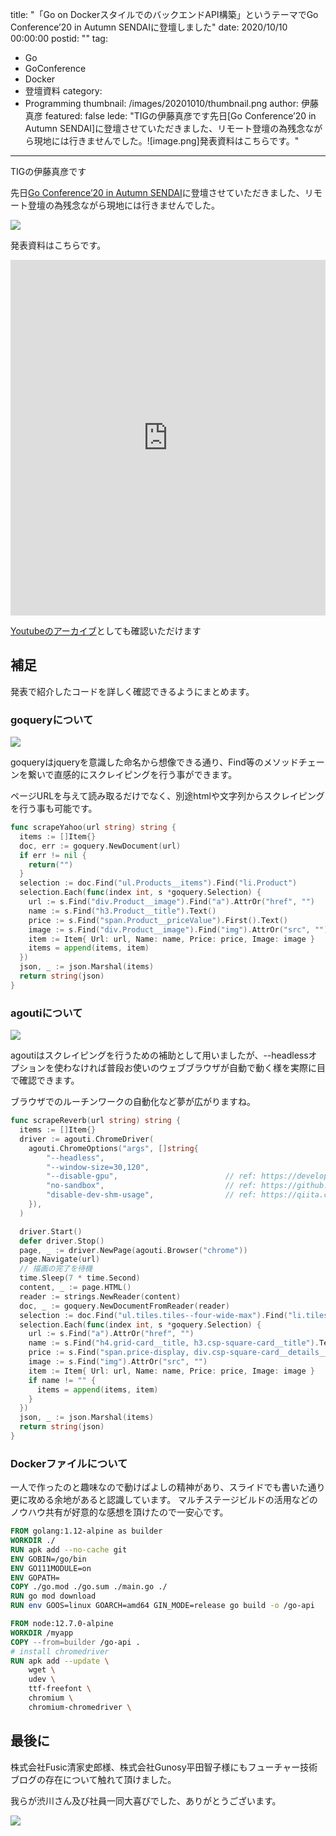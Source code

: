 title: "「Go on DockerスタイルでのバックエンドAPI構築」というテーマでGo Conference’20 in Autumn SENDAIに登壇しました"
date: 2020/10/10 00:00:00
postid: ""
tag:
  - Go
  - GoConference
  - Docker
  - 登壇資料
category:
  - Programming
thumbnail: /images/20201010/thumbnail.png
author: 伊藤真彦
featured: false
lede: "TIGの伊藤真彦です先日[Go Conference’20 in Autumn SENDAI]に登壇させていただきました、リモート登壇の為残念ながら現地には行きませんでした。![image.png]発表資料はこちらです。"
---
TIGの伊藤真彦です

先日[Go Conference’20 in Autumn SENDAI](https://sendai.gocon.jp/)に登壇させていただきました、リモート登壇の為残念ながら現地には行きませんでした。

<img src="/images/20201010/image.png" loading="lazy">

発表資料はこちらです。

<iframe src="https://docs.google.com/presentation/d/e/2PACX-1vR3m62c-Q6szPVIml4qpn-t79ZW-NNw90LuhseLrRgYEBKyCo4JkCNALodajt9kJPEtX4Tk8XP2R5RI/embed?start=false&loop=false&delayms=10000" frameborder="0" width="100%" height="569px" allowfullscreen="true" mozallowfullscreen="true" webkitallowfullscreen="true"></iframe>

[Youtubeのアーカイブ](https://www.youtube.com/watch?v=rHontd51R3A)としても確認いただけます

## 補足

発表で紹介したコードを詳しく確認できるようにまとめます。

### goqueryについて
<img src="/images/20201010/image_2.png" loading="lazy">

goqueryはjqueryを意識した命名から想像できる通り、Find等のメソッドチェーンを繋いで直感的にスクレイピングを行う事ができます。

ページURLを与えて読み取るだけでなく、別途htmlや文字列からスクレイピングを行う事も可能です。

```go main.go
func scrapeYahoo(url string) string {
  items := []Item{}
  doc, err := goquery.NewDocument(url)
  if err != nil {
    return("")
  }
  selection := doc.Find("ul.Products__items").Find("li.Product")
  selection.Each(func(index int, s *goquery.Selection) {
    url := s.Find("div.Product__image").Find("a").AttrOr("href", "")
    name := s.Find("h3.Product__title").Text()
    price := s.Find("span.Product__priceValue").First().Text()
    image := s.Find("div.Product__image").Find("img").AttrOr("src", "")
    item := Item{ Url: url, Name: name, Price: price, Image: image }
    items = append(items, item)
  })
  json, _ := json.Marshal(items)
  return string(json)
}
```

### agoutiについて
<img src="/images/20201010/image_3.png" loading="lazy">

agoutiはスクレイピングを行うための補助として用いましたが、--headlessオプションを使わなければ普段お使いのウェブブラウザが自動で動く様を実際に目で確認できます。

ブラウザでのルーチンワークの自動化など夢が広がりますね。

```go main.go
func scrapeReverb(url string) string {
  items := []Item{}
  driver := agouti.ChromeDriver(
    agouti.ChromeOptions("args", []string{
        "--headless",
        "--window-size=30,120",
        "--disable-gpu",                        // ref: https://developers.google.com/web/updates/2017/04/headless-chrome#cli
        "no-sandbox",                           // ref: https://github.com/theintern/intern/issues/878
        "disable-dev-shm-usage",                // ref: https://qiita.com/yoshi10321/items/8b7e6ed2c2c15c3344c6
    }),
  )

  driver.Start()
  defer driver.Stop()
  page, _ := driver.NewPage(agouti.Browser("chrome"))
  page.Navigate(url)
  // 描画の完了を待機
  time.Sleep(7 * time.Second)
  content, _ := page.HTML()
  reader := strings.NewReader(content)
  doc, _ := goquery.NewDocumentFromReader(reader)
  selection := doc.Find("ul.tiles.tiles--four-wide-max").Find("li.tiles__tile")
  selection.Each(func(index int, s *goquery.Selection) {
    url := s.Find("a").AttrOr("href", "")
    name := s.Find("h4.grid-card__title, h3.csp-square-card__title").Text()
    price := s.Find("span.price-display, div.csp-square-card__details__price").Text()
    image := s.Find("img").AttrOr("src", "")
    item := Item{ Url: url, Name: name, Price: price, Image: image }
    if name != "" {
      items = append(items, item)
    }
  })
  json, _ := json.Marshal(items)
  return string(json)
}
```

### Dockerファイルについて
一人で作ったのと趣味なので動けばよしの精神があり、スライドでも書いた通り更に攻める余地があると認識しています。
マルチステージビルドの活用などのノウハウ共有が好意的な感想を頂けたので一安心です。

```Dockerfile
FROM golang:1.12-alpine as builder
WORKDIR ./
RUN apk add --no-cache git
ENV GOBIN=/go/bin
ENV GO111MODULE=on
ENV GOPATH=
COPY ./go.mod ./go.sum ./main.go ./
RUN go mod download
RUN env GOOS=linux GOARCH=amd64 GIN_MODE=release go build -o /go-api

FROM node:12.7.0-alpine
WORKDIR /myapp
COPY --from=builder /go-api .
# install chromedriver
RUN apk add --update \
    wget \
    udev \
    ttf-freefont \
    chromium \
    chromium-chromedriver \
```

## 最後に

株式会社Fusic清家史郎様、株式会社Gunosy平田智子様にもフューチャー技術ブログの存在について触れて頂けました。

我らが渋川さん及び社員一同大喜びでした、ありがとうございます。

<img src="/images/20201010/image_4.png" class="img-middle-size" loading="lazy">
